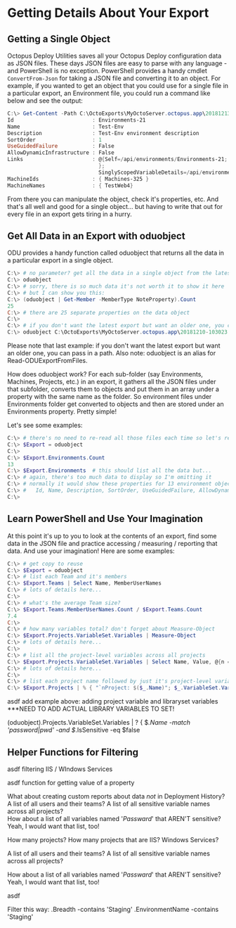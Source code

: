 
# Getting Details About Your Export

## Getting a Single Object
Octopus Deploy Utilities saves all your Octopus Deploy configuration data as JSON files.  These days JSON files are easy to parse with any language - and PowerShell is no exception.  PowerShell provides a handy cmdlet `ConvertFrom-Json` for taking a JSON file and converting it to an object.  For example, if you wanted to get an object that you could use for a single file in a particular export, an Environment file, you could run a command like below and see the output:

```PowerShell
C:\> Get-Content -Path C:\OctoExports\MyOctoServer.octopus.app\20181213-183336\Environments\TestEnv.json | ConvertFrom-Json
Id                         : Environments-21
Name                       : Test-Env
Description                : Test-Env environment description
SortOrder                  : 1
UseGuidedFailure           : False
AllowDynamicInfrastructure : False
Links                      : @{Self=/api/environments/Environments-21; Machines=/api/environments/Environments-21/machines{?skip,take,partialName,roles,isDisabled,healthStatuses,commStyles,tenantIds,tenantTags
                             };
                             SinglyScopedVariableDetails=/api/environments/Environments-21/singlyScopedVariableDetails}
MachineIds                 : { Machines-325 }
MachineNames               : { TestWeb4}
```

From there you can manipulate the object, check it's properties, etc.  And that's all well and good for a single object... but having to write that out for every file in an export gets tiring in a hurry.

## Get All Data in an Export with oduobject

ODU provides a handy function called oduobject that returns all the data in a particular export in a single object.

```PowerShell
C:\> # no parameter? get all the data in a single object from the latest export
C:\> oduobject
C:\> # sorry, there is so much data it's not worth it to show it here
C:\> # but I can show you this:
C:\> (oduobject | Get-Member -MemberType NoteProperty).Count
25
C:\> # there are 25 separate properties on the data object
C:\>
C:\> # if you don't want the latest export but want an older one, you can pass in a path:
C:\> oduobject C:\OctoExports\MyOctoServer.octopus.app\20181210-103023
```

Please note that last example: if you don't want the latest export but want an older one, you can pass in a path.  Also note: oduobject is an alias for Read-ODUExportFromFiles.

How does oduobject work? For each sub-folder (say Environments, Machines, Projects, etc.) in an export, it gathers all the JSON files under that subfolder, converts them to objects and put them in an array under a property with the same name as the folder.  So environment files under Environments folder get converted to objects and then are stored under an Environments property.  Pretty simple!

Let's see some examples:
```PowerShell
C:\> # there's no need to re-read all those files each time so let's read once and reuse
C:\> $Export = oduobject
C:\> 
C:\> $Export.Environments.Count
13
C:\> $Export.Environments  # this should list all the data but...
C:\> # again, there's too much data to display so I'm omitting it
C:\> # normally it would show these properties for 13 environment objects
C:\> #   Id, Name, Description, SortOrder, UseGuidedFailure, AllowDynamicInfrastructure, Links, MachineIds, MachineNames
C:\> 
```

## Learn PowerShell and Use Your Imagination

At this point it's up to you to look at the contents of an export, find some data in the JSON file and practice accessing / measuring / reporting that data.  And use your imagination!  Here are some examples:

```PowerShell
C:\> # get copy to reuse
C:\> $Export = oduobject
C:\> # list each Team and it's members
C:\> $Export.Teams | Select Name, MemberUserNames
C:\> # lots of details here...
C:\> 
C:\> # what's the average Team size?
C:\> $Export.Teams.MemberUserNames.Count / $Export.Teams.Count
7.4
C:\> 
C:\> # how many variables total? don't forget about Measure-Object
C:\> $Export.Projects.VariableSet.Variables | Measure-Object
C:\> # lots of details here...
C:\> 
C:\> # list all the project-level variables across all projects
C:\> $Export.Projects.VariableSet.Variables | Select Name, Value, @{n = 'Scope'; e = { $_.Scope.Breadth } }
C:\> # lots of details here...
C:\> 
C:\> # list each project name followed by just it's project-level variables
C:\> $Export.Projects | % { "`nProject: $($_.Name)"; $_.VariableSet.Variables | Select Name, Value, @{n = 'Scope'; e = { $_.Scope.Breadth } } }


```

asdf add example above: adding project variable and libraryset variables
***NEED TO ADD ACTUAL LIBRARY VARIABLES TO SET!


(oduobject).Projects.VariableSet.Variables | 
  ? { $_.Name -match 'password|pwd' -and $_.IsSensitive -eq $false

## Helper Functions for Filtering

asdf filtering IIS / WIndows Services

asdf function for getting value of a property


What about creating custom reports about data *not* in Deployment History? 
   A list of all users and their teams? A list of all sensitive variable names across all projects?  
   How about a list of all variables named '*Passward*' that AREN'T sensitive?  Yeah, I would want that list, too!

How many projects?  How many projects that are IIS?  Windows Services?


A list of all users and their teams? A list of all sensitive variable names across all projects?  


How about a list of all variables named '*Passward*' that AREN'T sensitive?  Yeah, I would want that list, too!

asdf


Filter this way:
  .Breadth -contains 'Staging'
  .EnvironmentName -contains 'Staging'
